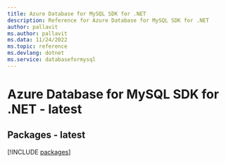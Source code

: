 ```yaml
---
title: Azure Database for MySQL SDK for .NET
description: Reference for Azure Database for MySQL SDK for .NET
author: pallavit
ms.author: pallavit
ms.data: 11/24/2022
ms.topic: reference
ms.devlang: dotnet
ms.service: databaseformysql
---
```

# Azure Database for MySQL SDK for .NET - latest
## Packages - latest
[!INCLUDE [packages](database-for-mysql-index.md)]